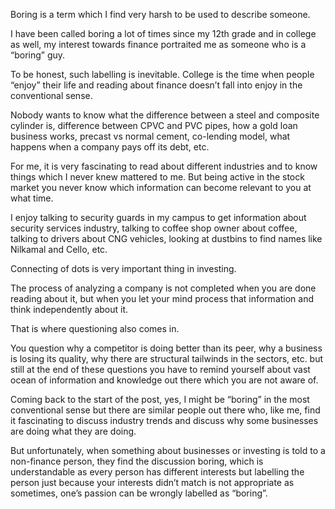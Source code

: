 Boring is a term which I find very harsh to be used to describe someone.

I have been called boring a lot of times since my 12th grade and in college as well, my interest towards finance portraited me as someone who is a “boring” guy.

To be honest, such labelling is inevitable. 
College is the time when people “enjoy” their life and reading about finance doesn’t fall into enjoy in the conventional sense.

Nobody wants to know what the difference between a steel and composite cylinder is, difference between CPVC and PVC pipes, how a gold loan business works, precast vs normal cement, co-lending model, what happens when a company pays off its debt, etc. 

For me, it is very fascinating to read about different industries and to know things which I never knew mattered to me. But being active in the stock market you never know which information can become relevant to you at what time.

I enjoy talking to security guards in my campus to get information about security services industry, talking to coffee shop owner about coffee, talking to drivers about CNG vehicles, looking at dustbins to find names like Nilkamal and Cello, etc.

Connecting of dots is very important thing in investing.

The process of analyzing a company is not completed when you are done reading about it, but when you let your mind process that information and think independently about it. 

That is where questioning also comes in. 

You question why a competitor is doing better than its peer, why a business is losing its quality, why there are structural tailwinds in the sectors, etc. but still at the end of these questions you have to remind yourself about vast ocean of information and knowledge out there which you are not aware of.

Coming back to the start of the post, yes, I might be “boring” in the most conventional sense but there are similar people out there who, like me, find it fascinating to discuss industry trends and discuss why some businesses are doing what they are doing.

But unfortunately, when something about businesses or investing is told to a non-finance person, they find the discussion boring, which is understandable as every person has different interests but labelling the person just because your interests didn’t match is not appropriate as sometimes, one’s passion can be wrongly labelled as “boring”.
